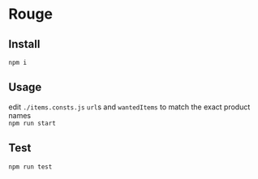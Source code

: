 # Rouge

## Install
`npm i`

## Usage
edit `./items.consts.js` `url`s and `wantedItems` to match the exact product names  
`npm run start`

## Test
`npm run test`
